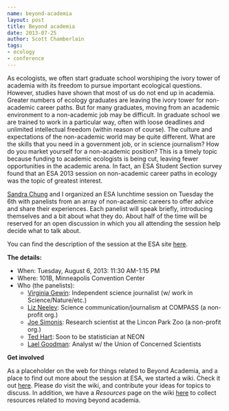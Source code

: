 ```yaml
---
name: beyond-academia
layout: post
title: Beyond academia
date: 2013-07-25
author: Scott Chamberlain
tags:
- ecology
- conference
---
```


As ecologists, we often start graduate school worshiping the ivory tower of academia with its freedom to pursue important ecological questions. However, studies have shown that most of us do not end up in academia. Greater numbers of ecology graduates are leaving the ivory tower for non-academic career paths. But for many graduates, moving from an academic environment to a non-academic job may be difficult. In graduate school we are trained to work in a particular way, often with loose deadlines and unlimited intellectual freedom (within reason of course). The culture and expectations of the non-academic world may be quite different. What are the skills that you need in a government job, or in science journalism? How do you market yourself for a non-academic position? This is a timely topic because funding to academic ecologists is being cut, leaving fewer opportunities in the academic arena. In fact, an ESA Student Section survey found that an ESA 2013 session on non-academic career paths in ecology was the topic of greatest interest.

[Sandra Chung][sandra] and I organized an ESA lunchtime session on Tuesday the 6th with panelists from an array of non-academic careers to offer advice and share their experiences. Each panelist will speak briefly, introducing themselves and a bit about what they do. About half of the time will be reserved for an open discussion in which you all attending the session help decide what to talk about.

You can find the description of the session at the ESA site [here][ses]. 

**The details:**

+ When: Tuesday, August 6, 2013: 11:30 AM-1:15 PM
+ Where: 101B, Minneapolis Convention Center
+ Who (the panelists): 
	+ [Virginia Gewin][virginia]: Independent science journalist (w/ work in Science/Nature/etc.)
	+ [Liz Neeley][liz]: Science communication/journalism at COMPASS (a non-profit org.)
	+ [Joe Simonis][joe]: Research scientist at the Lincon Park Zoo (a non-profit org.)
	+ [Ted Hart][ted]: Soon to be statistician at NEON
	+ [Lael Goodman][lael]: Analyst w/ the Union of Concerned Scientists

**Get involved**

As a placeholder on the web for things related to Beyond Academia, and a place to find out more about the session at ESA, we started a wiki. Check it out [here][wiki]. Please do visit the wiki, and contribute your ideas for topics to discuss. In addition, we have a *Resources* page on the wiki [here][resources] to collect resources related to moving beyond academia. 


[ses]: http://eco.confex.com/eco/2013/webprogram/Session9083.html
[wiki]: http://beyondacademia.wikispaces.com/home
[resources]: http://beyondacademia.wikispaces.com/Resources
[sandra]: http://sandrachung.com/
[joe]: http://www.lpzoo.org/conservation-science/resources/staff-bios/joseph-l-simonis-phd
[virginia]: http://www.virginiagewin.com/
[ted]: http://emhart.github.io/
[lael]: http://linkd.in/15NCg3j
[liz]: http://www.compassonline.org/staff/LizNeeley